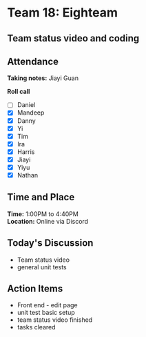 # Team 18: Eighteam

## Team status video and coding
  
## Attendance
**Taking notes:** Jiayi Guan
  
**Roll call**
- [ ] Daniel
- [x] Mandeep
- [x] Danny
- [x] Yi
- [x] Tim
- [x] Ira
- [x] Harris
- [x] Jiayi
- [x] Yiyu
- [x] Nathan
  
## Time and Place
**Time:** 1:00PM to 4:40PM
<br/>
**Location:** Online via Discord
  
## Today's Discussion

- Team status video
- general unit tests

## Action Items

- Front end - edit page
- unit test basic setup
- team status video finished
- tasks cleared
  

